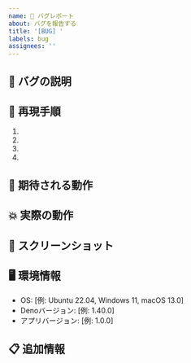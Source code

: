 ```yaml
---
name: 🐛 バグレポート
about: バグを報告する
title: '[BUG] '
labels: bug
assignees: ''
---
```


## 🐛 バグの説明

<!-- バグの内容を明確かつ簡潔に説明してください -->

## 🔄 再現手順

1. 
2. 
3. 
4. 

## 🎯 期待される動作

<!-- 期待していた動作を説明してください -->

## 💥 実際の動作

<!-- 実際に起こった動作を説明してください -->

## 📸 スクリーンショット

<!-- 可能であれば、問題を説明するスクリーンショットを追加してください -->

## 🖥️ 環境情報

- OS: [例: Ubuntu 22.04, Windows 11, macOS 13.0]
- Denoバージョン: [例: 1.40.0]
- アプリバージョン: [例: 1.0.0]

## 📋 追加情報

<!-- この問題に関する追加情報があれば記載してください --> 